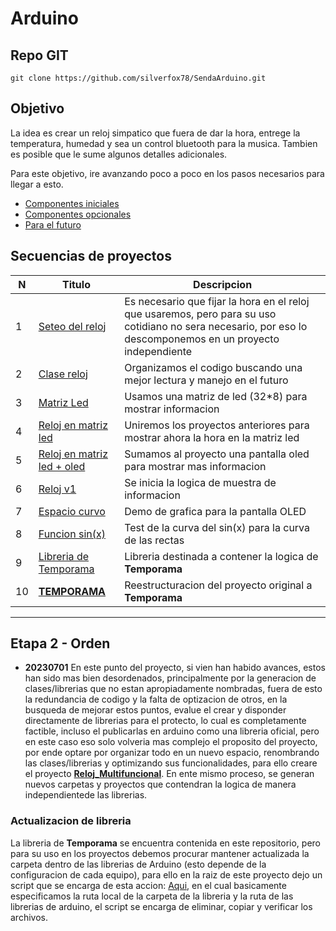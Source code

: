 # Arduino

## Repo GIT

```shell
git clone https://github.com/silverfox78/SendaArduino.git
```

## Objetivo

La idea es crear un reloj simpatico que fuera de dar la hora, entrege la temperatura, humedad y sea un control bluetooth para la musica.
Tambien es posible que le sume algunos detalles adicionales.

Para este objetivo, ire avanzando poco a poco en los pasos necesarios para llegar a esto.

- [Componentes iniciales](componentes.md)
- [Componentes opcionales](opcionales.md)
- [Para el futuro](futuros.md)

## Secuencias de proyectos

| N  | Titulo                                                                | Descripcion                                                                                                                                                  |
|----|-----------------------------------------------------------------------|--------------------------------------------------------------------------------------------------------------------------------------------------------------|
| 1  | [Seteo del reloj](proyectos/p001_reloj_set/readme.md)                 | Es necesario que fijar la hora en el reloj que usaremos, pero para su uso cotidiano no sera necesario, por eso lo descomponemos en un proyecto independiente |
| 2  | [Clase reloj](proyectos/p002_reloj_class/readme.md)                   | Organizamos el codigo buscando una mejor lectura y manejo en el futuro                                                                                       |
| 3  | [Matriz Led](proyectos/p003_matriz_led/readme.md)                     | Usamos una matriz de led (32*8) para mostrar informacion                                                                                                     |
| 4  | [Reloj en matriz led](proyectos/p004_reloj_led/readme.md)             | Uniremos los proyectos anteriores para mostrar ahora la hora en la matriz led                                                                                |
| 5  | [Reloj en matriz led + oled](proyectos/p005_reloj_led_oled/readme.md) | Sumamos al proyecto una pantalla oled para mostrar mas informacion                                                                                           |
| 6  | [Reloj v1](proyectos/p006_reloj_v1/readme.md)                         | Se inicia la logica de muestra de informacion                                                                                                                |
| 7  | [Espacio curvo](proyectos/p007_space_demo/readme.md)                  | Demo de grafica para la pantalla OLED                                                                                                                        |
| 8  | [Funcion sin(x)](proyectos/p008_curve_sin/readme.md)                  | Test de la curva del sin(x) para la curva de las rectas                                                                                                      |
| 9  | [Libreria de Temporama](libreria/TemporamaLib/readme.md)              | Libreria destinada a contener la logica de **Temporama**                                                                                                     |
| 10 | [**TEMPORAMA**](proyectos/Temporama/readme.md)                        | Reestructuracion del proyecto original a **Temporama**                                                                                                       |

---

## Etapa 2 - Orden

- **20230701** En este punto del proyecto, si vien han habido avances, estos han sido mas bien desordenados, principalmente por la generacion de clases/librerias que no estan apropiadamente nombradas, fuera de esto la redundancia de codigo y la falta de optizacion de otros, en la busqueda de mejorar estos puntos, evalue el crear y disponder directamente de librerias para el protecto, lo cual es completamente factible, incluso el publicarlas en arduino como una libreria oficial, pero en este caso eso solo volveria mas complejo el proposito del proyecto, por ende optare por organizar todo en un nuevo espacio, renombrando las clases/librerias y optimizando sus funcionalidades, para ello creare el proyecto [**Reloj_Multifuncional**](proyectos/Temporama//readme.md). En ente mismo proceso, se generan nuevos carpetas y proyectos que contendran la logica de manera independientede las librerias.

### Actualizacion de libreria

La libreria de **Temporama** se encuentra contenida en este repositorio, pero para su uso en los proyectos debemos procurar mantener actualizada la carpeta dentro de las librerias de Arduino (esto depende de la configuracion de cada equipo), para ello en la raiz de este proyecto dejo un script que se encarga de esta accion: [Aqui](./clon_lib.sh), en el cual basicamente especificamos la ruta local de la carpeta de la libreria y la ruta de las librerias de arduino, el script se encarga de eliminar, copiar y verificar los archivos.